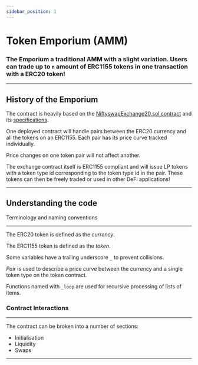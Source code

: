 ```yaml
---
sidebar_position: 1
---
```


# Token Emporium (AMM)

### The Emporium a traditional AMM with a slight variation. Users can trade up to `n` amount of ERC1155 tokens in one transaction with a ERC20 token!

---

## History of the Emporium

The contract is heavily based on the [NiftyswapExchange20.sol contract](https://github.com/0xsequence/niftyswap/blob/master/src/contracts/exchange/NiftyswapExchange20.sol) and its [specifications](https://github.com/0xsequence/niftyswap/blob/master/SPECIFICATIONS.md). 

One deployed contract will handle pairs between the ERC20 currency and all the tokens on an ERC1155.
Each pair has its price curve tracked individually.

Price changes on one token pair will not affect another.

The exchange contract itself is ERC1155 compliant and will issue LP tokens with a token type id corresponding to the token type id in the pair.
These tokens can then be freely traded or used in other DeFi applications!

---

## Understanding the code
Terminology and naming conventions

---
The ERC20 token is defined as the *currency*.

The ERC1155 token is defined as the *token*.

Some variables have a trailing underscore `_` to prevent collisions.

*Pair* is used to describe a price curve between the currency and a single token type on the token contract.

Functions named with `_loop` are used for recursive processing of lists of items.

### Contract Interactions
---

The contract can be broken into a number of sections:

* Initialisation
* Liquidity
* Swaps

---